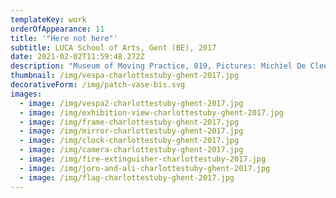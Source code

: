 ```yaml
---
templateKey: work
orderOfAppearance: 11
title: '"Here not here"'
subtitle: LUCA School of Arts, Gent (BE), 2017
date: 2021-02-02T11:59:48.272Z
description: "Museum of Moving Practice, 019, Pictures: Michiel De Cleene, Tom De Visscher "
thumbnail: /img/vespa-charlottestuby-ghent-2017.jpg
decorativeForm: /img/patch-vase-bis.svg
images:
  - image: /img/vespa2-charlottestuby-ghent-2017.jpg
  - image: /img/exhibition-view-charlottestuby-ghent-2017.jpg
  - image: /img/frame-charlottestuby-ghent-2017.jpg
  - image: /img/mirror-charlottestuby-ghent-2017.jpg
  - image: /img/clock-charlottestuby-ghent-2017.jpg
  - image: /img/camera-charlottestuby-ghent-2017.jpg
  - image: /img/fire-extinguisher-charlottestuby-2017.jpg
  - image: /img/joro-and-ali-charlottestuby-ghent-2017.jpg
  - image: /img/flag-charlottestuby-ghent-2017.jpg
---
```

